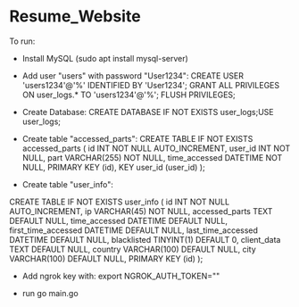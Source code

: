 # Resume_Website

To run:
- Install MySQL (sudo apt install mysql-server)
- Add user "users" with password "User1234":
        CREATE USER 'users1234'@'%' IDENTIFIED BY 'User1234';
        GRANT ALL PRIVILEGES ON user_logs.* TO 'users1234'@'%';
        FLUSH PRIVILEGES;

- Create Database:
    CREATE DATABASE IF NOT EXISTS user_logs;USE user_logs;

- Create table "accessed_parts":
    CREATE TABLE IF NOT EXISTS accessed_parts (
        id INT NOT NULL AUTO_INCREMENT,
        user_id INT NOT NULL,
        part VARCHAR(255) NOT NULL,
        time_accessed DATETIME NOT NULL,
        PRIMARY KEY (id),
        KEY user_id (user_id)
    );

- Create table "user_info":

CREATE TABLE IF NOT EXISTS user_info (
    id INT NOT NULL AUTO_INCREMENT,
    ip VARCHAR(45) NOT NULL,
    accessed_parts TEXT DEFAULT NULL,
    time_accessed DATETIME DEFAULT NULL,
    first_time_accessed DATETIME DEFAULT NULL,
    last_time_accessed DATETIME DEFAULT NULL,
    blacklisted TINYINT(1) DEFAULT 0,
    client_data TEXT DEFAULT NULL,
    country VARCHAR(100) DEFAULT NULL,
    city VARCHAR(100) DEFAULT NULL,
    PRIMARY KEY (id)
);

- Add ngrok key with:
    export NGROK_AUTH_TOKEN=""

- run go main.go
